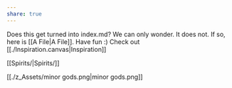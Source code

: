 ```yaml
---
share: true
---
```


Does this get turned into index.md? We can only wonder.
It does not.
If so, here is [[A File|A File]]. Have fun :)
Check out [[./Inspiration.canvas|Inspiration]]

[[Spirits/|Spirits/]]

[[./z_Assets/minor gods.png|minor gods.png]]